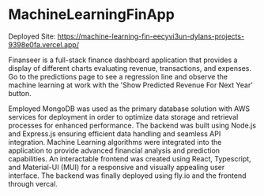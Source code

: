 # MachineLearningFinApp
Deployed Site: https://machine-learning-fin-eecyvi3un-dylans-projects-9398e0fa.vercel.app/

Finanseer is a full-stack finance dashboard application that provides a display of different charts evaluating revenue, transactions, and expenses. Go to the predictions page to see a regression line and observe the machine learning at work with the 'Show Predicted Revenue For Next Year' button. 

Employed MongoDB was used as the primary database solution with AWS services for deployment in order to optimize data storage and retrieval processes for enhanced performance. The backend was built using Node.js and Express.js ensuring efficient data handling and seamless API integration. Machine Learning algorithms were integrated into the application to provide advanced financial analysis and prediction capabilities. An interactable frontend was created using React, Typescript, and Material-UI (MUI) for a responsive and visually appealing user interface. The backend was finally deployed using fly.io and the frontend through vercal. 


